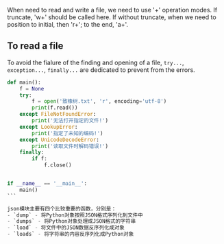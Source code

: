When need to read and write a file, we need to use '+' operation modes. 
If truncate, 'w+' should be called here. If without truncate, when we need to position to initial, then 'r+'; to the end, 'a+'.

## To read a file
To avoid the fialure of the finding and opening of a file, `try...`, `exception...`, `finally...` are dedicated to prevent from the errors.

````python
def main():
    f = None
    try:
        f = open('致橡树.txt', 'r', encoding='utf-8')
        print(f.read())
    except FileNotFoundError:
        print('无法打开指定的文件!')
    except LookupError:
        print('指定了未知的编码!')
    except UnicodeDecodeError:
        print('读取文件时解码错误!')
    finally:
        if f:
            f.close()


if __name__ == '__main__':
    main()
```

json模块主要有四个比较重要的函数，分别是：
- `dump` - 将Python对象按照JSON格式序列化到文件中
- `dumps` - 将Python对象处理成JSON格式的字符串
- `load` - 将文件中的JSON数据反序列化成对象
- `loads` - 将字符串的内容反序列化成Python对象
